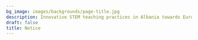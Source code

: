 ```yaml
---
bg_image: images/backgrounds/page-title.jpg
description: Innovative STEM teaching practices in Albania towards European Integration
draft: false
title: Notice
---
```

